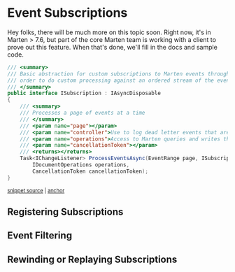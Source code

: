 # Event Subscriptions <Badge type="tip" text="7.7" />

Hey folks, there will be much more on this topic soon. Right now, it's in Marten > 7.6, but part of the core Marten team is
working with a client to prove out this feature. When that's done, we'll fill in the docs and sample code.

<!-- snippet: sample_ISubscription -->
<a id='snippet-sample_isubscription'></a>
```cs
/// <summary>
/// Basic abstraction for custom subscriptions to Marten events through the async daemon. Use this in
/// order to do custom processing against an ordered stream of the events
/// </summary>
public interface ISubscription : IAsyncDisposable
{
    /// <summary>
    /// Processes a page of events at a time
    /// </summary>
    /// <param name="page"></param>
    /// <param name="controller">Use to log dead letter events that are skipped or to stop the subscription from processing based on an exception</param>
    /// <param name="operations">Access to Marten queries and writes that will be committed with the progress update for this subscription</param>
    /// <param name="cancellationToken"></param>
    /// <returns></returns>
    Task<IChangeListener> ProcessEventsAsync(EventRange page, ISubscriptionController controller,
        IDocumentOperations operations,
        CancellationToken cancellationToken);
}
```
<sup><a href='https://github.com/JasperFx/marten/blob/master/src/Marten/Subscriptions/ISubscription.cs#L9-L30' title='Snippet source file'>snippet source</a> | <a href='#snippet-sample_isubscription' title='Start of snippet'>anchor</a></sup>
<!-- endSnippet -->

## Registering Subscriptions

## Event Filtering

## Rewinding or Replaying Subscriptions

